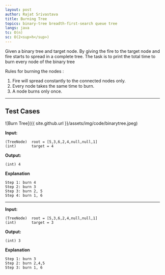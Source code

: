 ```yaml
---
layout: post
author: Rajat Srivastava
title: Burning Tree
topics: binary-tree breadth-first-search queue tree
langs: java
tc: O(n)
sc: O(2<sup>h</sup>)
---
```


Given a binary tree and target node. By giving the fire to the target node and fire starts to spread in a complete tree. 
The task is to print the total time to burn every node of the binary tree

Rules for burning the nodes :
1. Fire will spread constantly to the connected nodes only.
2. Every node takes the same time to burn.
3. A node burns only once.

---

## Test Cases

![Burn Tree]({{ site.github.url }}/assets/img/code/binarytree.jpeg)

**Input:**

```
(TreeNode)  root = [5,3,6,2,4,null,null,1]
(int)       target = 4
```

**Output:**
```
(int) 4
```

**Explanation**
```
Step 1: burn 4
Step 2: burn 3
Step 3: burn 2, 5
Step 4: burn 1, 6
```

---

**Input:**

```
(TreeNode)  root = [5,3,6,2,4,null,null,1]
(int)       target = 3
```

**Output:**
```
(int) 3
```

**Explanation**
```
Step 1: burn 3
Step 2: burn 2,4,5
Step 3: burn 1, 6
```